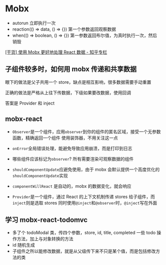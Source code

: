 # Mobx

- autorun 立即执行一次
- reaction(() => data, () => {}) 第一个参数返回观察数据
- when(() => boolean, () => {}) 第一参数返回布尔值，为真时执行一次，然后销毁

[[干货] 使用 Mobx 更好地处理 React 数据 - 知乎专栏](https://zhuanlan.zhihu.com/p/24613915)

## 子组件较多时，如何用 mobx 传递和共享数据

眼下的做法是父子共用一个 store，缺点是相互影响，很多数据需要手动重置

正确的做法是严格从上往下传数据，下级如果要改数据，使用回调

答案是 Provider 和 inject

## mobx-react

- `Observer`是一个组件，应用`observer`到你的组件的匿名区域，接受一个无参数函数，精确返回一个组件
  使用装饰器，不用关注这一点

- `onError`全局错误处理，能避免导致应用崩溃，而是打印到日志

- 哪些组件应该标记为`observer`?
  所有需要渲染可观察数据的组件

- `shouldComponentUpdate`应避免使用，由于 mobx 会默认提供一个高度优化的`shouldComponentUpdate`实现

- `componentWillReact` 是自动的，mobx 的数据变化，就会响应

- `Provider`是一个组件，通过 React 的上下文机制传递 stores 给子组件，而`inject`则是选取 stores
  同时使用`@inject`和`@observer`时，`@inject`写在外面

## 学习 mobx-react-todomvc

- 多了个 todoModal 类，传四个参数，store, id, title, completed
  一些 todo 操作方法，加上与对象转换的方法
- id 随机生成
- 子组件之所以能修改数据，就是从父级传下来不只是某个值，而是包括修改方法的类

